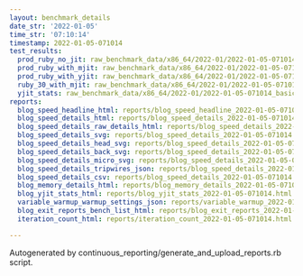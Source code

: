 ```yaml
---
layout: benchmark_details
date_str: '2022-01-05'
time_str: '07:10:14'
timestamp: 2022-01-05-071014
test_results:
  prod_ruby_no_jit: raw_benchmark_data/x86_64/2022-01/2022-01-05-071014_basic_benchmark_prod_ruby_no_jit.json
  prod_ruby_with_mjit: raw_benchmark_data/x86_64/2022-01/2022-01-05-071014_basic_benchmark_prod_ruby_with_mjit.json
  prod_ruby_with_yjit: raw_benchmark_data/x86_64/2022-01/2022-01-05-071014_basic_benchmark_prod_ruby_with_yjit.json
  ruby_30_with_mjit: raw_benchmark_data/x86_64/2022-01/2022-01-05-071014_basic_benchmark_ruby_30_with_mjit.json
  yjit_stats: raw_benchmark_data/x86_64/2022-01/2022-01-05-071014_basic_benchmark_yjit_stats.json
reports:
  blog_speed_headline_html: reports/blog_speed_headline_2022-01-05-071014.html
  blog_speed_details_html: reports/blog_speed_details_2022-01-05-071014.html
  blog_speed_details_raw_details_html: reports/blog_speed_details_2022-01-05-071014.raw_details.html
  blog_speed_details_svg: reports/blog_speed_details_2022-01-05-071014.svg
  blog_speed_details_head_svg: reports/blog_speed_details_2022-01-05-071014.head.svg
  blog_speed_details_back_svg: reports/blog_speed_details_2022-01-05-071014.back.svg
  blog_speed_details_micro_svg: reports/blog_speed_details_2022-01-05-071014.micro.svg
  blog_speed_details_tripwires_json: reports/blog_speed_details_2022-01-05-071014.tripwires.json
  blog_speed_details_csv: reports/blog_speed_details_2022-01-05-071014.csv
  blog_memory_details_html: reports/blog_memory_details_2022-01-05-071014.html
  blog_yjit_stats_html: reports/blog_yjit_stats_2022-01-05-071014.html
  variable_warmup_warmup_settings_json: reports/variable_warmup_2022-01-05-071014.warmup_settings.json
  blog_exit_reports_bench_list_html: reports/blog_exit_reports_2022-01-05-071014.bench_list.html
  iteration_count_html: reports/iteration_count_2022-01-05-071014.html

---
```

Autogenerated by continuous_reporting/generate_and_upload_reports.rb script.
